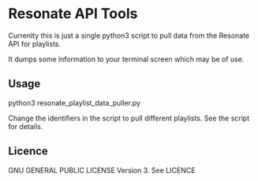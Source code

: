 # Resonate API Tools

Currenlty this is just a single python3 script to pull data from the Resonate API for playlists.

It dumps some information to your terminal screen which may be of use.

## Usage 

  python3 resonate_playlist_data_puller.py 
  
Change the identifiers in the script to pull different playlists. See the script for details.

## Licence 

GNU GENERAL PUBLIC LICENSE Version 3. See LICENCE